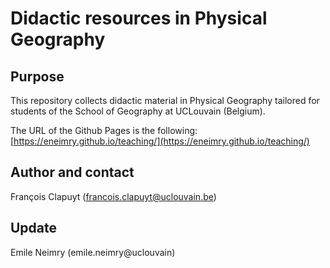 # Didactic resources in Physical Geography

## Purpose

This repository collects didactic material in Physical Geography tailored for students of the School of Geography at UCLouvain (Belgium).

The URL of the Github Pages is the following: [https://eneimry.github.io/teaching/](https://eneimry.github.io/teaching/)

## Author and contact

François Clapuyt (francois.clapuyt@uclouvain.be)

## Update

Emile Neimry (emile.neimry@uclouvain)